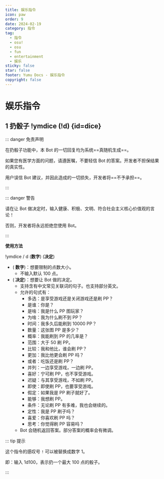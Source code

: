 ```yaml
---
title: 娱乐指令
icon: paw
order: 9
date: 2024-02-19
category: 指令
tag:
  - 指令
  - osu!
  - osu
  - fun
  - entertainment
  - 娱乐
sticky: false
star: false
footer: Yumu Docs - 娱乐指令
copyright: false
---
```


# 娱乐指令

## <HopeIcon icon="dice"/> 1 扔骰子 !ymdice (!d) {id=dice}

::: danger 免责声明

在扔骰子功能中，本 Bot 的一切回复均为系统==真随机生成==。

如果您有医学方面的问题，请遵医嘱，不要轻信 Bot 的答案。开发者不担保结果的真实性。

用户误信 Bot 建议，并因此造成的一切损失，开发者将==不予承担==。

:::

::: danger 警告

请在让 Bot 做决定时，输入健康、积极、文明、符合社会主义核心价值观的言论！

否则，开发者将永远拒绝您使用 Bot。

:::

**使用方法**

!ymdice / d (**数字**) (**决定**)
- (**<HopeIcon icon="dice-six"/> 数字**)：想要限制的点数大小。
  - 不输入默认 100 点。
- (**<HopeIcon icon="person-praying"/> 决定**)：想要让 Bot 做的决定。
  - 支持含有中文常见关联词的句子。也支持部分英文。
  - 允许的句式有：
    - 多选：是享受游戏还是关闭游戏还是刷 PP？
    - 是谁：你是？
    - 是啥：我是什么 PP 图玩家？
    - 为啥：我为什么刷不到 PP？
    - 时间：我多久后能刷到 10000 PP？
    - 数量：这张图 PP 是多少？
    - 概率：我能刷到 PP 的几率是？
    - 范围：大于 50 刷 PP。
    - 比较：我和他比，谁会刷 PP？
    - 更加：我比他更会刷 PP 吗？
    - 或者：吃饭还是刷 PP？
    - 并列：一边享受游戏，一边刷 PP。
    - 喜好：宁可刷 PP，也不享受游戏。
    - 迟疑：与其享受游戏，不如刷 PP。
    - 即使：即使刷 PP，也要享受游戏。
    - 假定：如果我是 PP 刷子就好了。
    - 能够：我想刷 PP。
    - 条件：无论刷 PP 有多难，我也会继续的。
    - 定性：我是 PP 刷子吗？
    - 喜爱：你喜欢刷 PP 吗？
    - 思考：你觉得刷 PP 容易吗？
  - Bot 会随机返回答案。部分答案的概率会有微调。

::: tip 提示

这个指令的感叹号 `!` 可以被替换成数字 1。

即：输入 1d100，表示扔一个最大 100 点的骰子。

:::